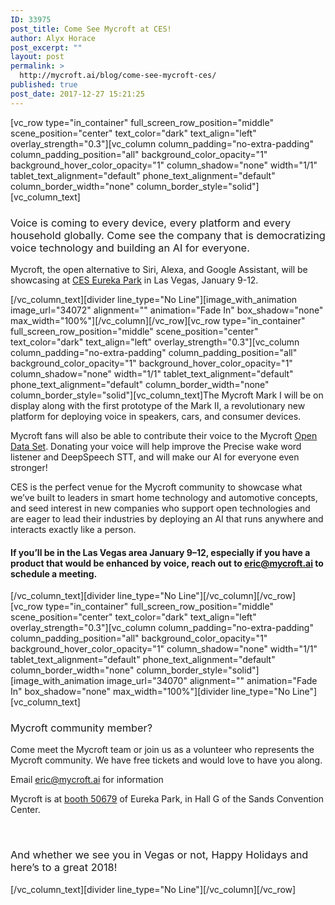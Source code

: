 ```yaml
---
ID: 33975
post_title: Come See Mycroft at CES!
author: Alyx Horace
post_excerpt: ""
layout: post
permalink: >
  http://mycroft.ai/blog/come-see-mycroft-ces/
published: true
post_date: 2017-12-27 15:21:25
---
```

[vc_row type="in_container" full_screen_row_position="middle" scene_position="center" text_color="dark" text_align="left" overlay_strength="0.3"][vc_column column_padding="no-extra-padding" column_padding_position="all" background_color_opacity="1" background_hover_color_opacity="1" column_shadow="none" width="1/1" tablet_text_alignment="default" phone_text_alignment="default" column_border_width="none" column_border_style="solid"][vc_column_text]
<h3><span style="font-weight: 400;">Voice is coming to every device, every platform and every household globally. Come see the company that is democratizing voice technology and building an AI for everyone.</span></h3>
<span style="font-weight: 400;">Mycroft, the open alternative to Siri, Alexa, and Google Assistant, will be showcasing at </span><a href="https://www.ces.tech/Topics/Startups/Startups.aspx"><span style="font-weight: 400;">CES Eureka Park</span></a><span style="font-weight: 400;"> in Las Vegas, January 9-12.</span>

[/vc_column_text][divider line_type="No Line"][image_with_animation image_url="34072" alignment="" animation="Fade In" box_shadow="none" max_width="100%"][/vc_column][/vc_row][vc_row type="in_container" full_screen_row_position="middle" scene_position="center" text_color="dark" text_align="left" overlay_strength="0.3"][vc_column column_padding="no-extra-padding" column_padding_position="all" background_color_opacity="1" background_hover_color_opacity="1" column_shadow="none" width="1/1" tablet_text_alignment="default" phone_text_alignment="default" column_border_width="none" column_border_style="solid"][vc_column_text]<span style="font-weight: 400;">The Mycroft Mark I will be on display along with the first prototype of the Mark II, a revolutionary new platform for deploying voice in speakers, cars, and consumer devices.</span>

<span style="font-weight: 400;">Mycroft fans will also be able to contribute their voice to the Mycroft </span><a href="https://mycroft.ai/blog/privacy-machine-learning-open-data-set-opt-feature/"><span style="font-weight: 400;">Open Data Set</span></a><span style="font-weight: 400;">. Donating your voice will help improve the Precise wake word listener and DeepSpeech STT, and will make our AI for everyone even stronger!</span>

<span style="font-weight: 400;">CES is the perfect venue for the Mycroft community to showcase what we’ve built to leaders in smart home technology and automotive concepts, and seed interest in new companies who support open technologies and are eager to lead their industries by deploying an AI that runs anywhere and interacts exactly like a person.</span>
<h4>If you’ll be in the Las Vegas area January 9–12, especially if you have a product that would be enhanced by voice, reach out to <a href="mailto:eric@mycroft.ai">eric@mycroft.ai</a> to schedule a meeting.</h4>
[/vc_column_text][divider line_type="No Line"][/vc_column][/vc_row][vc_row type="in_container" full_screen_row_position="middle" scene_position="center" text_color="dark" text_align="left" overlay_strength="0.3"][vc_column column_padding="no-extra-padding" column_padding_position="all" background_color_opacity="1" background_hover_color_opacity="1" column_shadow="none" width="1/1" tablet_text_alignment="default" phone_text_alignment="default" column_border_width="none" column_border_style="solid"][image_with_animation image_url="34070" alignment="" animation="Fade In" box_shadow="none" max_width="100%"][divider line_type="No Line"][vc_column_text]
<h3><span style="font-weight: 400;">Mycroft community member? </span></h3>
<span style="font-weight: 400;">Come meet the Mycroft team or join us as a volunteer who represents the Mycroft community. We have free tickets and would love to have you along.</span>

<span style="font-weight: 400;">Email </span><a href="mailto:eric@mycroft.ai"><span style="font-weight: 400;">eric@mycroft.ai</span></a><span style="font-weight: 400;"> for information</span>

<span style="font-weight: 400;">Mycroft is at </span><a href="https://ces18.mapyourshow.com/7_0/floorplan/?hallID=M&amp;selectedBooth=booth~50679"><span style="font-weight: 400;">booth 50679</span></a><span style="font-weight: 400;"> of Eureka Park, in Hall G of the Sands Convention Center.</span>

&nbsp;
<h3><span style="font-weight: 400;">And whether we see you in Vegas or not, Happy Holidays and here’s to a great 2018!</span></h3>
[/vc_column_text][divider line_type="No Line"][/vc_column][/vc_row]
